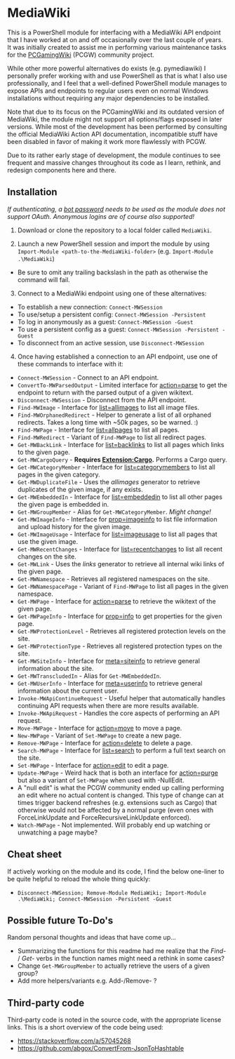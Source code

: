 # MediaWiki
This is a PowerShell module for interfacing with a MediaWiki API endpoint that I have worked at
on and off occasionally over the last couple of years. It was initially created to assist me in
performing various maintenance tasks for the [PCGamingWiki](https://www.pcgamingwiki.com/) (PCGW) community project.

While other more powerful alternatives do exists (e.g. pymediawiki) I personally prefer working
with and use PowerShell as that is what I also use professionally, and I feel that a well-defined
PowerShell module manages to expose APIs and endpoints to regular users even on normal Windows
installations without requiring any major dependencies to be installed.

Note that due to its focus on the PCGamingWiki and its outdated version of MediaWiki, the module
might not support all options/flags exposed in later versions. While most of the development has
been performed by consulting the official MediaWiki Action API documentation, incompatible stuff
have been disabled in favor of making it work more flawlessly with PCGW.

Due to its rather early stage of development, the module continues to see frequent and massive
changes throughout its code as I learn, rethink, and redesign components here and there.

## Installation
*If authenticating, a [bot password](https://www.mediawiki.org/wiki/Manual:Bot_passwords) needs to be used as the module does not support OAuth.*
*Anonymous logins are of course also supported!*

1. Download or clone the repository to a local folder called `MediaWiki`.

2. Launch a new PowerShell session and import the module by using `Import-Module <path-to-the-MediaWiki-folder>` (e.g. `Import-Module .\MediaWiki`)

 * Be sure to omit any trailing backslash in the path as otherwise the command will fail.

3. Connect to a MediaWiki endpoint using one of these alternatives:

 * To establish a new connection: `Connect-MWSession`
 * To use/setup a persistent config: `Connect-MWSession -Persistent`
 * To log in anonymously as a guest: `Connect-MWSession -Guest`
 * To use a persistent config as a guest: `Connect-MWSession -Persistent -Guest`
 * To disconnect from an active session, use `Disconnect-MWSession`

4. Once having established a connection to an API endpoint, use one of these commands to interface with it:

 * `Connect-MWSession` - Connect to an API endpoint.
 * `ConvertTo-MWParsedOutput` - Limited interface for [action=parse](https://www.mediawiki.org/wiki/API:Parsing_wikitext) to get the endpoint to return with the parsed output of a given wikitext.
 * `Disconnect-MWSession` - Disconnect from the API endpoint.
 * `Find-MWImage` - Interface for [list=allimages](https://www.mediawiki.org/wiki/API:Allimages) to list all image files.
 * `Find-MWOrphanedRedirect` - Helper to generate a list of all orphaned redirects. Takes a long time with ~50k pages, so be warned. :)
 * `Find-MWPage` - Interface for [list=allpages](https://www.mediawiki.org/wiki/API:Allpages) to list all pages.
 * `Find-MWRedirect` - Variant of `Find-MWPage` to list all redirect pages.
 * `Get-MWBackLink` - Interface for [list=backlinks](https://www.mediawiki.org/wiki/API:Backlinks) to list all pages which links to the given page.
 * `Get-MWCargoQuery` - **Requires [Extension:Cargo](https://www.mediawiki.org/wiki/Extension:Cargo).** Performs a Cargo query.
 * `Get-MWCategoryMember` - Interface for [list=categorymembers](https://www.mediawiki.org/wiki/API:Backlinks) to list all pages in the given category.
 * `Get-MWDuplicateFile` - Uses the *allimages* generator to retrieve duplicates of the given image, if any exists.
 * `Get-MWEmbeddedIn` - Interface for [list=embeddedin](https://www.mediawiki.org/wiki/API:Embeddedin) to list all other pages the given page is embedded in.
 * `Get-MWGroupMember` - Alias for `Get-MWCategoryMember`. *Might change!*
 * `Get-MWImageInfo` - Interface for [prop=imageinfo](https://www.mediawiki.org/wiki/API:Imageinfo) to list file information and upload history for the given image.
 * `Get-MWImageUsage` - Interface for [list=imageusage](https://www.mediawiki.org/wiki/API:Imageusage) to list all pages that use the given image.
 * `Get-MWRecentChanges` - Interface for [list=recentchanges](https://www.mediawiki.org/wiki/API:RecentChanges) to list all recent changes on the site.
 * `Get-MWLink` - Uses the *links* generator to retrieve all internal wiki links of the given page.
 * `Get-MWNamespace` - Retrieves all registered namespaces on the site.
 * `Get-MWNamespacePage` - Variant of `Find-MWPage` to list all pages in the given namespace.
 * `Get-MWPage` - Interface for [action=parse](https://www.mediawiki.org/wiki/API:Parsing_wikitext) to retrieve the wikitext of the given page.
 * `Get-MWPageInfo` - Interface for [prop=info](https://www.mediawiki.org/wiki/API:Info) to get properties for the given page.
 * `Get-MWProtectionLevel` - Retrieves all registered protection levels on the site.
 * `Get-MWProtectionType` - Retrieves all registered protection types on the site.
 * `Get-MWSiteInfo` - Interface for [meta=siteinfo](https://www.mediawiki.org/wiki/API:Siteinfo) to retrieve general information about the site. 
 * `Get-MWTranscludedIn` - Alias for `Get-MWEmbeddedIn`.
 * `Get-MWUserInfo` - Interface for [meta=userinfo](https://www.mediawiki.org/wiki/API:Userinfo) to retrieve general information about the current user. 
 * `Invoke-MWApiContinueRequest` - Useful helper that automatically handles continuing API requests when there are more results available.
 * `Invoke-MWApiRequest` - Handles the core aspects of performing an API request.
 * `Move-MWPage` - Interface for [action=move](https://www.mediawiki.org/wiki/API:Move) to move a page.
 * `New-MWPage` - Variant of `Set-MWPage` to create a new page.
 * `Remove-MWPage` - Interface for [action=delete](https://www.mediawiki.org/wiki/API:Delete) to delete a page.
 * `Search-MWPage` - Interface for [list=search](https://www.mediawiki.org/wiki/API:Search) to perform a full text search on the site.
 * `Set-MWPage` - Interface for [action=edit](https://www.mediawiki.org/wiki/API:Edit) to edit a page.
 * `Update-MWPage` - Weird hack that is both an interface for [action=purge](https://www.mediawiki.org/wiki/API:Purge) but also a variant of `Set-MWPage` when used with -NullEdit.
  * A "null edit" is what the PCGW community ended up calling performing an edit where no actual content is changed. This type of change can at times trigger backend refreshes (e.g. extensions such as Cargo) that otherwise would not be affected by a normal purge (even ones with ForceLinkUpdate and ForceRecursiveLinkUpdate enforced).
 * `Watch-MWPage` - Not implemented. Will probably end up watching or unwatching a page maybe?

## Cheat sheet
If actively working on the module and its code, I find the below one-liner to be quite helpful to reload the whole thing quickly:

* `Disconnect-MWSession; Remove-Module MediaWiki; Import-Module .\MediaWiki; Connect-MWSession -Persistent -Guest`

## Possible future To-Do's
Random personal thoughts and ideas that have come up...

* Summarizing the functions for this readme had me realize that the *Find-* / *Get-* verbs in the function names might need a rethink in some cases?
* Change `Get-MWGroupMember` to actually retrieve the users of a given group?
* Add more helpers/variants e.g. Add-/Remove- ?

## Third-party code
Third-party code is noted in the source code, with the appropriate license links.
This is a short overview of the code being used:

* https://stackoverflow.com/a/57045268
* https://github.com/abgox/ConvertFrom-JsonToHashtable
